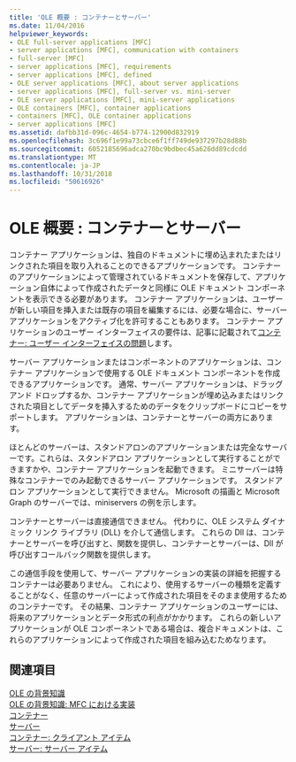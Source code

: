 ```yaml
---
title: 'OLE 概要 : コンテナーとサーバー'
ms.date: 11/04/2016
helpviewer_keywords:
- OLE full-server applications [MFC]
- server applications [MFC], communication with containers
- full-server [MFC]
- server applications [MFC], requirements
- server applications [MFC], defined
- OLE server applications [MFC], about server applications
- server applications [MFC], full-server vs. mini-server
- OLE server applications [MFC], mini-server applications
- OLE containers [MFC], container applications
- containers [MFC], OLE container applications
- server applications [MFC]
ms.assetid: dafbb31d-096c-4654-b774-12900d832919
ms.openlocfilehash: 3c696f1e99a73cbce6f1ff749de937297b28d88b
ms.sourcegitcommit: 6052185696adca270bc9bdbec45a626dd89cdcdd
ms.translationtype: MT
ms.contentlocale: ja-JP
ms.lasthandoff: 10/31/2018
ms.locfileid: "50616926"
---
```

# <a name="ole-background-containers-and-servers"></a>OLE 概要 : コンテナーとサーバー

コンテナー アプリケーションは、独自のドキュメントに埋め込まれたまたはリンクされた項目を取り入れることのできるアプリケーションです。 コンテナーのアプリケーションによって管理されているドキュメントを保存して、アプリケーション自体によって作成されたデータと同様に OLE ドキュメント コンポーネントを表示できる必要があります。 コンテナー アプリケーションは、ユーザーが新しい項目を挿入または既存の項目を編集するには、必要な場合に、サーバー アプリケーションをアクティブ化を許可することもあります。 コンテナー アプリケーションのユーザー インターフェイスの要件は、記事に記載されて[コンテナー: ユーザー インターフェイスの問題](../mfc/containers-user-interface-issues.md)します。

サーバー アプリケーションまたはコンポーネントのアプリケーションは、コンテナー アプリケーションで使用する OLE ドキュメント コンポーネントを作成できるアプリケーションです。 通常、サーバー アプリケーションは、ドラッグ アンド ドロップするか、コンテナー アプリケーションが埋め込みまたはリンクされた項目としてデータを挿入するためのデータをクリップボードにコピーをサポートします。 アプリケーションは、コンテナーとサーバーの両方にあります。

ほとんどのサーバーは、スタンドアロンのアプリケーションまたは完全なサーバーです。これらは、スタンドアロン アプリケーションとして実行することができますかや、コンテナー アプリケーションを起動できます。 ミニサーバーは特殊なコンテナーでのみ起動できるサーバー アプリケーションです。 スタンドアロン アプリケーションとして実行できません。 Microsoft の描画と Microsoft Graph のサーバーでは、miniservers の例を示します。

コンテナーとサーバーは直接通信できません。 代わりに、OLE システム ダイナミック リンク ライブラリ (DLL) を介して通信します。 これらの Dll は、コンテナーとサーバーを呼び出すと、関数を提供し、コンテナーとサーバーは、Dll が呼び出すコールバック関数を提供します。

この通信手段を使用して、サーバー アプリケーションの実装の詳細を把握するコンテナーは必要ありません。 これにより、使用するサーバーの種類を定義することがなく、任意のサーバーによって作成された項目をそのまま使用するためのコンテナーです。 その結果、コンテナー アプリケーションのユーザーには、将来のアプリケーションとデータ形式の利点がかかります。 これらの新しいアプリケーションが OLE コンポーネントである場合は、複合ドキュメントは、これらのアプリケーションによって作成された項目を組み込むためなります。

## <a name="see-also"></a>関連項目

[OLE の背景知識](../mfc/ole-background.md)<br/>
[OLE の背景知識: MFC における実装](../mfc/ole-background-mfc-implementation.md)<br/>
[コンテナー](../mfc/containers.md)<br/>
[サーバー](../mfc/servers.md)<br/>
[コンテナー: クライアント アイテム](../mfc/containers-client-items.md)<br/>
[サーバー: サーバー アイテム](../mfc/servers-server-items.md)

